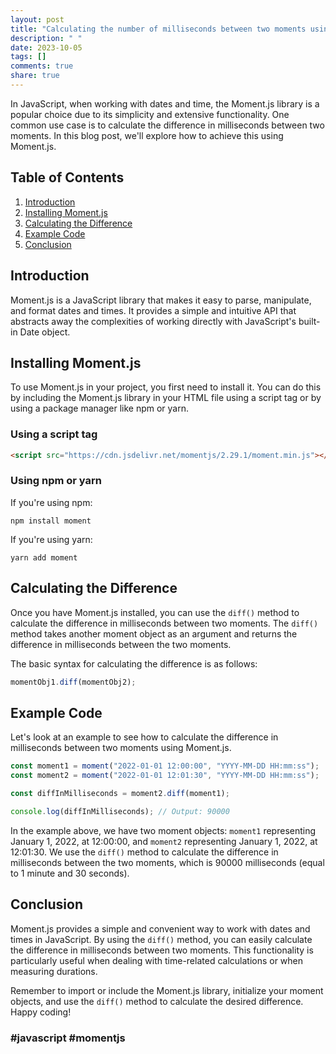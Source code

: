```yaml
---
layout: post
title: "Calculating the number of milliseconds between two moments using Moment.js"
description: " "
date: 2023-10-05
tags: []
comments: true
share: true
---
```


In JavaScript, when working with dates and time, the Moment.js library is a popular choice due to its simplicity and extensive functionality. One common use case is to calculate the difference in milliseconds between two moments. In this blog post, we'll explore how to achieve this using Moment.js.

## Table of Contents
1. [Introduction](#introduction)
2. [Installing Moment.js](#installing-moment-js)
3. [Calculating the Difference](#calculating-the-difference)
4. [Example Code](#example-code)
5. [Conclusion](#conclusion)

## Introduction
Moment.js is a JavaScript library that makes it easy to parse, manipulate, and format dates and times. It provides a simple and intuitive API that abstracts away the complexities of working directly with JavaScript's built-in Date object.

## Installing Moment.js
To use Moment.js in your project, you first need to install it. You can do this by including the Moment.js library in your HTML file using a script tag or by using a package manager like npm or yarn.

### Using a script tag
```html
<script src="https://cdn.jsdelivr.net/momentjs/2.29.1/moment.min.js"></script>
```
### Using npm or yarn
If you're using npm:
```shell
npm install moment
```
If you're using yarn:
```shell
yarn add moment
```

## Calculating the Difference
Once you have Moment.js installed, you can use the `diff()` method to calculate the difference in milliseconds between two moments. The `diff()` method takes another moment object as an argument and returns the difference in milliseconds between the two moments.

The basic syntax for calculating the difference is as follows:
```javascript
momentObj1.diff(momentObj2);
```

## Example Code
Let's look at an example to see how to calculate the difference in milliseconds between two moments using Moment.js.

```javascript
const moment1 = moment("2022-01-01 12:00:00", "YYYY-MM-DD HH:mm:ss");
const moment2 = moment("2022-01-01 12:01:30", "YYYY-MM-DD HH:mm:ss");

const diffInMilliseconds = moment2.diff(moment1);

console.log(diffInMilliseconds); // Output: 90000
```

In the example above, we have two moment objects: `moment1` representing January 1, 2022, at 12:00:00, and `moment2` representing January 1, 2022, at 12:01:30. We use the `diff()` method to calculate the difference in milliseconds between the two moments, which is 90000 milliseconds (equal to 1 minute and 30 seconds).

## Conclusion
Moment.js provides a simple and convenient way to work with dates and times in JavaScript. By using the `diff()` method, you can easily calculate the difference in milliseconds between two moments. This functionality is particularly useful when dealing with time-related calculations or when measuring durations.

Remember to import or include the Moment.js library, initialize your moment objects, and use the `diff()` method to calculate the desired difference. Happy coding!

### #javascript #momentjs
